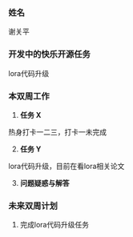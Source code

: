 ### 姓名

谢关平

### 开发中的快乐开源任务

lora代码升级

### 本双周工作

1. **任务 X**

  热身打卡一二三，打卡一未完成

2. **任务 Y**

  lora代码升级，目前在看lora相关论文

3. **问题疑惑与解答**

   

### 未来双周计划

1. 完成lora代码升级任务

